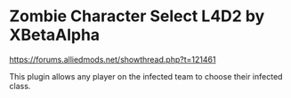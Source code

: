 # Zombie Character Select L4D2 by XBetaAlpha

https://forums.alliedmods.net/showthread.php?t=121461

This plugin allows any player on the infected team to choose their infected class.
